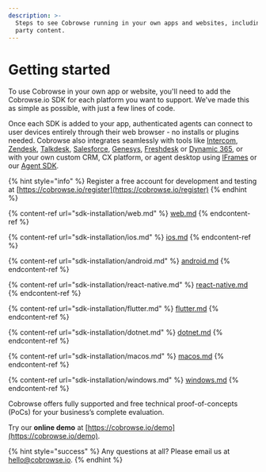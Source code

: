 ```yaml
---
description: >-
  Steps to see Cobrowse running in your own apps and websites, including third
  party content.
---
```


# Getting started

To use Cobrowse in your own app or website, you'll need to add the Cobrowse.io SDK for each platform you want to support. We've made this as simple as possible, with just a few lines of code.

Once each SDK is added to your app, authenticated agents can connect to user devices entirely through their web browser - no installs or plugins needed. Cobrowse also integrates seamlessly with tools like [Intercom](agent-side-integrations/crm-helpdesk-integrations/intercom.md), [Zendesk](agent-side-integrations/crm-helpdesk-integrations/zendesk.md), [Talkdesk](agent-side-integrations/crm-helpdesk-integrations/talkdesk.md), [Salesforce](agent-side-integrations/crm-helpdesk-integrations/salesforce/), [Genesys](agent-side-integrations/crm-helpdesk-integrations/genesys/), [Freshdesk](agent-side-integrations/crm-helpdesk-integrations/freshdesk.md) or [Dynamic 365](agent-side-integrations/crm-helpdesk-integrations/dynamics.md), or with your own custom CRM, CX platform, or agent desktop using [IFrames](agent-side-integrations/custom-iframe-embeds.md) or our [Agent SDK](agent-side-integrations/agent-sdk/).

{% hint style="info" %}
Register a free account for development and testing at [https://cobrowse.io/register](https://cobrowse.io/register)
{% endhint %}

{% content-ref url="sdk-installation/web.md" %}
[web.md](sdk-installation/web.md)
{% endcontent-ref %}

{% content-ref url="sdk-installation/ios.md" %}
[ios.md](sdk-installation/ios.md)
{% endcontent-ref %}

{% content-ref url="sdk-installation/android.md" %}
[android.md](sdk-installation/android.md)
{% endcontent-ref %}

{% content-ref url="sdk-installation/react-native.md" %}
[react-native.md](sdk-installation/react-native.md)
{% endcontent-ref %}

{% content-ref url="sdk-installation/flutter.md" %}
[flutter.md](sdk-installation/flutter.md)
{% endcontent-ref %}

{% content-ref url="sdk-installation/dotnet.md" %}
[dotnet.md](sdk-installation/dotnet.md)
{% endcontent-ref %}

{% content-ref url="sdk-installation/macos.md" %}
[macos.md](sdk-installation/macos.md)
{% endcontent-ref %}

{% content-ref url="sdk-installation/windows.md" %}
[windows.md](sdk-installation/windows.md)
{% endcontent-ref %}

Cobrowse offers fully supported and free technical proof-of-concepts (PoCs) for your business’s complete evaluation.

Try our **online demo** at [https://cobrowse.io/demo](https://cobrowse.io/demo).

{% hint style="success" %}
Any questions at all? Please email us at [hello@cobrowse.io](mailto:hello@cobrowse.io).
{% endhint %}
